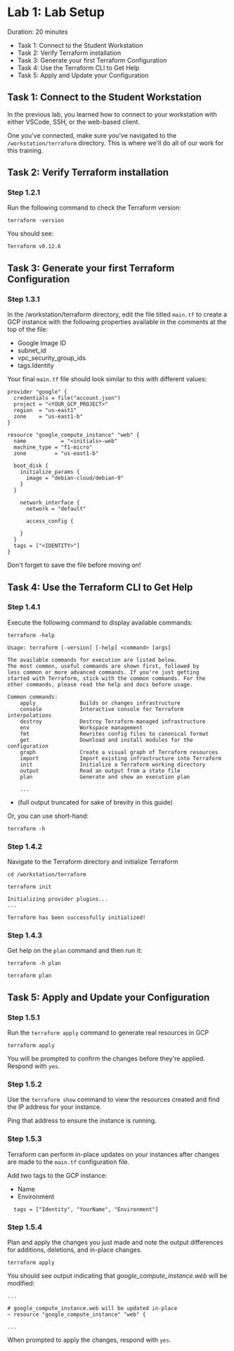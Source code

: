 # Lab 1: Lab Setup

Duration: 20 minutes

- Task 1: Connect to the Student Workstation
- Task 2: Verify Terraform installation
- Task 3: Generate your first Terraform Configuration
- Task 4: Use the Terraform CLI to Get Help
- Task 5: Apply and Update your Configuration

## Task 1: Connect to the Student Workstation

In the previous lab, you learned how to connect to your workstation with either VSCode, SSH, or the web-based client.

One you've connected, make sure you've navigated to the `/workstation/terraform` directory. This is where we'll do all of our work for this training.

## Task 2: Verify Terraform installation

### Step 1.2.1

Run the following command to check the Terraform version:

```shell
terraform -version
```

You should see:

```text
Terraform v0.12.6
```

## Task 3: Generate your first Terraform Configuration

### Step 1.3.1

In the /workstation/terraform directory, edit the file titled `main.tf` to create a GCP instance with the following properties available in the comments at the top of the file:

- Google Image ID
- subnet_id
- vpc_security_group_ids
- tags.Identity

Your final `main.tf` file should look similar to this with different values:

```hcl
provider "google" {
  credentials = file("account.json")
  project = "<YOUR_GCP_PROJECT>"
  region  = "us-east1"
  zone    = "us-east1-b"
}

resource "google_compute_instance" "web" {
  name           = "<initials>-web"
  machine_type = "f1-micro"
  zone         = "us-east1-b"

  boot_disk {
    initialize_params {
      image = "debian-cloud/debian-9"
    }
  }
  
    network_interface {
      network = "default"

      access_config {

    }
  }
  tags = ["<IDENTITY>"]
}
```

Don't forget to save the file before moving on!

## Task 4: Use the Terraform CLI to Get Help

### Step 1.4.1

Execute the following command to display available commands:

```shell
terraform -help
```

```text
Usage: terraform [-version] [-help] <command> [args]

The available commands for execution are listed below.
The most common, useful commands are shown first, followed by
less common or more advanced commands. If you're just getting
started with Terraform, stick with the common commands. For the
other commands, please read the help and docs before usage.

Common commands:
    apply              Builds or changes infrastructure
    console            Interactive console for Terraform interpolations
    destroy            Destroy Terraform-managed infrastructure
    env                Workspace management
    fmt                Rewrites config files to canonical format
    get                Download and install modules for the configuration
    graph              Create a visual graph of Terraform resources
    import             Import existing infrastructure into Terraform
    init               Initialize a Terraform working directory
    output             Read an output from a state file
    plan               Generate and show an execution plan

    ...
```
* (full output truncated for sake of brevity in this guide)


Or, you can use short-hand:

```shell
terraform -h
```

### Step 1.4.2

Navigate to the Terraform directory and initialize Terraform
```shell
cd /workstation/terraform
```

```shell
terraform init
```

```text
Initializing provider plugins...
...

Terraform has been successfully initialized!
```

### Step 1.4.3

Get help on the `plan` command and then run it:

```shell
terraform -h plan
```

```shell
terraform plan
```

## Task 5: Apply and Update your Configuration

### Step 1.5.1

Run the `terraform apply` command to generate real resources in GCP

```shell
terraform apply
```

You will be prompted to confirm the changes before they're applied. Respond with
`yes`.

### Step 1.5.2

Use the `terraform show` command to view the resources created and find the IP address for your instance.

Ping that address to ensure the instance is running.

### Step 1.5.3

Terraform can perform in-place updates on your instances after changes are made to the `main.tf` configuration file.

Add two tags to the GCP instance:

- Name
- Environment

```hcl
  tags = ["Identity", "YourName", "Environment"]
```

### Step 1.5.4

Plan and apply the changes you just made and note the output differences for additions, deletions, and in-place changes.

```shell
terraform apply
```

You should see output indicating that _google_compute_instance.web_ will be modified:

```text
...

# google_compute_instance.web will be updated in-place
~ resource "google_compute_instance" "web" {

...
```

When prompted to apply the changes, respond with `yes`.
